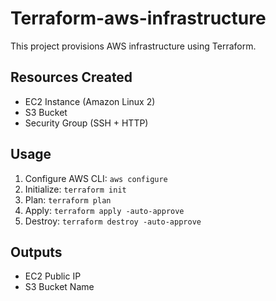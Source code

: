 # Terraform-aws-infrastructure
This project provisions AWS infrastructure using Terraform.

## Resources Created
- EC2 Instance (Amazon Linux 2)
- S3 Bucket
- Security Group (SSH + HTTP)

## Usage
1. Configure AWS CLI: `aws configure`
2. Initialize: `terraform init`
3. Plan: `terraform plan`
4. Apply: `terraform apply -auto-approve`
5. Destroy: `terraform destroy -auto-approve`

## Outputs
- EC2 Public IP
- S3 Bucket Name
